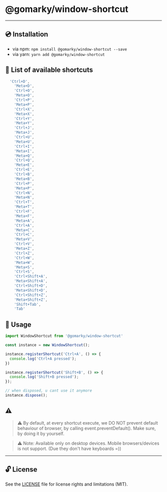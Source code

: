 # @gomarky/window-shortcut

---

## :cd: Installation

* via npm: `npm install @gomarky/window-shortcut --save`
* via yarn: `yarn add @gomarky/window-shortcut`

## :notebook: List of available shortcuts

```javascript
  'Ctrl+D',
    'Meta+D',
    'Ctrl+O',
    'Meta+O',
    'Ctrl+P',
    'Meta+P',
    'Ctrl+X',
    'Meta+X',
    'Ctrl+Y',
    'Meta+Y',
    'Ctrl+J',
    'Meta+J',
    'Ctrl+U',
    'Meta+U',
    'Ctrl+I',
    'Meta+I',
    'Meta+Q',
    'Ctrl+Q',
    'Meta+E',
    'Ctrl+E',
    'Ctrl+B',
    'Meta+B',
    'Ctrl+P',
    'Meta+P',
    'Ctrl+N',
    'Meta+N',
    'Ctrl+T',
    'Meta+T',
    'Ctrl+F',
    'Meta+F',
    'Meta+A',
    'Ctrl+A',
    'Meta+C',
    'Ctrl+C',
    'Meta+V',
    'Ctrl+V',
    'Meta+Z',
    'Ctrl+Z',
    'Ctrl+W',
    'Meta+W',
    'Meta+S',
    'Ctrl+S',
    'Ctrl+Shift+A',
    'Meta+Shift+A',
    'Ctrl+Shift+D',
    'Meta+Shift+D',
    'Ctrl+Shift+Z',
    'Meta+Shift+Z',
    'Shift+Tab',
    'Tab'
```

## :rocket: Usage

```javascript
import WindowShortcut from '@gomarky/window-shortcut'

const instance = new WindowShortcut();

instance.registerShortcut('Ctrl+A', () => {
  console.log('Ctrl+A pressed');
})

instance.registerShortcut('Shift+B', () => {
  console.log('Shift+B pressed');
});

// when disposed, u cant use it anymore
instance.dispose();
```

## :warning:

> ⚠️ By default, at every shortcut execute, we DO NOT prevent default behaviour of browser, by calling event.preventDefault().
> Make sure, by doing it by yourself.

> ⚠️ Note: Available only on desktop devices. Mobile browsers/devices is not support. (Due they don't have keyboards =))
---

## 🔓 License

See the [LICENSE](LICENSE) file for license rights and limitations (MIT).
